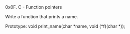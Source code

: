 0x0F. C - Function pointers

Write a function that prints a name.

Prototype: void print_name(char *name, void (*f)(char *));
